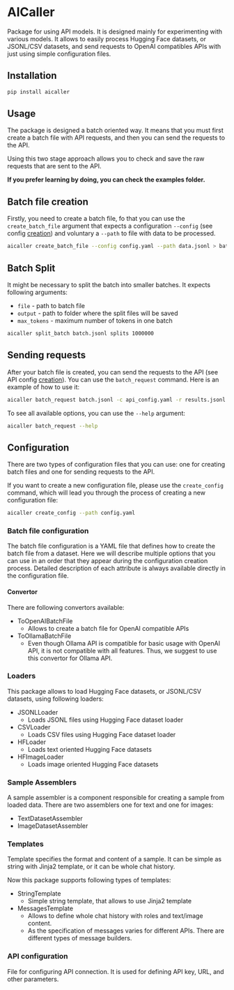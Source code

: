 # AICaller
Package for using API models. It is designed mainly for experimenting with various models. It allows to easily process Hugging Face datasets, or JSONL/CSV datasets, and send requests to OpenAI compatibles APIs with just using simple configuration files.

## Installation

```bash
pip install aicaller
```


## Usage
The package is designed a batch oriented way. It means that you must first create a batch file with API requests, and then you can send the requests to the API. 

Using this two stage approach allows you to check and save the raw requests that are sent to the API.

**If you prefer learning by doing, you can check the examples folder.**

## Batch file creation
Firstly, you need to create a batch file, fo that you can use the `create_batch_file` argument that expects a configuration `--config` (see config [creation](#configuration)) and voluntary a `--path` to file with data to be processed.

```bash
aicaller create_batch_file --config config.yaml --path data.jsonl > batch.jsonl
```

## Batch Split
It might be necessary to split the batch into smaller batches. It expects following arguments:

* `file` - path to batch file
* `output` - path to folder where the split files will be saved
* `max_tokens` - maximum number of tokens in one batch

```bash
aicaller split_batch batch.jsonl splits 1000000
```

## Sending requests
After your batch file is created, you can send the requests to the API (see API config [creation](#configuration)). You can use the `batch_request` command. Here is an example of how to use it:

```bash
aicaller batch_request batch.jsonl -c api_config.yaml -r results.jsonl
```

To see all available options, you can use the `--help` argument:

```bash
aicaller batch_request --help
```

## Configuration
There are two types of configuration files that you can use: one for creating batch files and one for sending requests to the API.

If you want to create a new configuration file, please use the `create_config` command, which will lead you through the process of creating a new configuration file:

```bash
aicaller create_config --path config.yaml
```

### Batch file configuration
The batch file configuration is a YAML file that defines how to create the batch file from a dataset. Here we will describe multiple options that you can use in an order that they appear during the configuration creation process. Detailed description of each attribute is always available directly in the configuration file.

#### Convertor
There are following convertors available:

* ToOpenAIBatchFile
  * Allows to create a batch file for OpenAI compatible APIs
* ToOllamaBatchFile
  * Even though Ollama API is compatible for basic usage with OpenAI API, it is not compatible with all features. Thus, we suggest to use this convertor for Ollama API.

### Loaders
This package allows to load Hugging Face datasets, or JSONL/CSV datasets, using following loaders:

* JSONLLoader
  * Loads JSONL files using Hugging Face dataset loader
* CSVLoader
  * Loads CSV files using Hugging Face dataset loader
* HFLoader
  * Loads text oriented Hugging Face datasets
* HFImageLoader
  * Loads image oriented Hugging Face datasets

### Sample Assemblers
A sample assembler is a component responsible for creating a sample from loaded data. There are two assemblers one for text and one for images:
* TextDatasetAssembler
* ImageDatasetAssembler

### Templates
Template specifies the format and content of a sample. It can be simple as string with Jinja2 template, or it can be whole chat history.

Now this package supports following types of templates:

* StringTemplate
  * Simple string template, that allows to use Jinja2 template
* MessagesTemplate
  * Allows to define whole chat history with roles and text/image content.
  * As the specification of messages varies for different APIs. There are different types of message builders.


### API configuration
File for configuring API connection. It is used for defining API key, URL, and other parameters.

